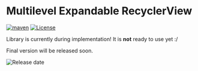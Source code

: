 # Multilevel Expandable RecyclerView

[![maven](https://img.shields.io/maven-central/v/com.github.adriankuta/expandable-recyclerView?style=plastic)](https://search.maven.org/artifact/com.github.adriankuta/expandable-recyclerView)
[![License](https://img.shields.io/github/license/AdrianKuta/Expandable-RecyclerView?style=plastic)](https://github.com/AdrianKuta/Expandable-RecyclerView/blob/master/LICENSE)

Library is currently during implementation! It is **not** ready to use yet :/

Final version will be released soon.

![Release date](https://img.shields.io/date/1580493319?label=Expected%20release&style=for-the-badge)

